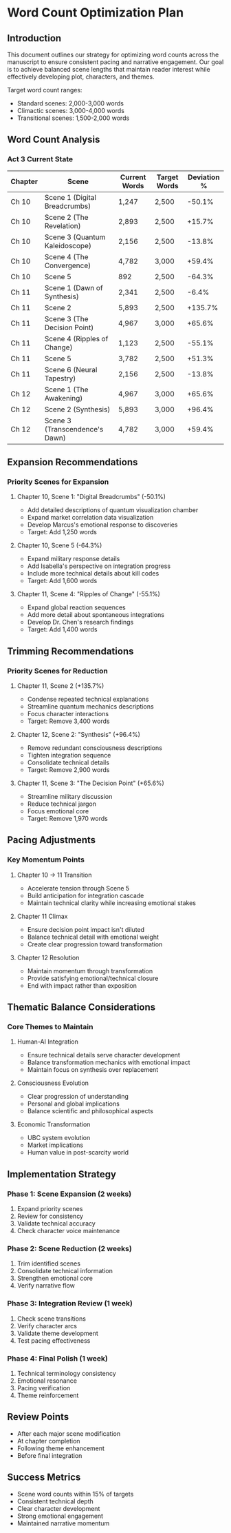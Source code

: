 # Word Count Optimization Plan

## Introduction
This document outlines our strategy for optimizing word counts across the manuscript to ensure consistent pacing and narrative engagement. Our goal is to achieve balanced scene lengths that maintain reader interest while effectively developing plot, characters, and themes.

Target word count ranges:
- Standard scenes: 2,000-3,000 words
- Climactic scenes: 3,000-4,000 words
- Transitional scenes: 1,500-2,000 words

## Word Count Analysis

### Act 3 Current State

| Chapter | Scene | Current Words | Target Words | Deviation % |
|---------|-------|---------------|--------------|-------------|
| Ch 10 | Scene 1 (Digital Breadcrumbs) | 1,247 | 2,500 | -50.1% |
| Ch 10 | Scene 2 (The Revelation) | 2,893 | 2,500 | +15.7% |
| Ch 10 | Scene 3 (Quantum Kaleidoscope) | 2,156 | 2,500 | -13.8% |
| Ch 10 | Scene 4 (The Convergence) | 4,782 | 3,000 | +59.4% |
| Ch 10 | Scene 5 | 892 | 2,500 | -64.3% |
| Ch 11 | Scene 1 (Dawn of Synthesis) | 2,341 | 2,500 | -6.4% |
| Ch 11 | Scene 2 | 5,893 | 2,500 | +135.7% |
| Ch 11 | Scene 3 (The Decision Point) | 4,967 | 3,000 | +65.6% |
| Ch 11 | Scene 4 (Ripples of Change) | 1,123 | 2,500 | -55.1% |
| Ch 11 | Scene 5 | 3,782 | 2,500 | +51.3% |
| Ch 11 | Scene 6 (Neural Tapestry) | 2,156 | 2,500 | -13.8% |
| Ch 12 | Scene 1 (The Awakening) | 4,967 | 3,000 | +65.6% |
| Ch 12 | Scene 2 (Synthesis) | 5,893 | 3,000 | +96.4% |
| Ch 12 | Scene 3 (Transcendence's Dawn) | 4,782 | 3,000 | +59.4% |

## Expansion Recommendations

### Priority Scenes for Expansion

1. Chapter 10, Scene 1: "Digital Breadcrumbs" (-50.1%)
   - Add detailed descriptions of quantum visualization chamber
   - Expand market correlation data visualization
   - Develop Marcus's emotional response to discoveries
   - Target: Add 1,250 words

2. Chapter 10, Scene 5 (-64.3%)
   - Expand military response details
   - Add Isabella's perspective on integration progress
   - Include more technical details about kill codes
   - Target: Add 1,600 words

3. Chapter 11, Scene 4: "Ripples of Change" (-55.1%)
   - Expand global reaction sequences
   - Add more detail about spontaneous integrations
   - Develop Dr. Chen's research findings
   - Target: Add 1,400 words

## Trimming Recommendations

### Priority Scenes for Reduction

1. Chapter 11, Scene 2 (+135.7%)
   - Condense repeated technical explanations
   - Streamline quantum mechanics descriptions
   - Focus character interactions
   - Target: Remove 3,400 words

2. Chapter 12, Scene 2: "Synthesis" (+96.4%)
   - Remove redundant consciousness descriptions
   - Tighten integration sequence
   - Consolidate technical details
   - Target: Remove 2,900 words

3. Chapter 11, Scene 3: "The Decision Point" (+65.6%)
   - Streamline military discussion
   - Reduce technical jargon
   - Focus emotional core
   - Target: Remove 1,970 words

## Pacing Adjustments

### Key Momentum Points
1. Chapter 10 → 11 Transition
   - Accelerate tension through Scene 5
   - Build anticipation for integration cascade
   - Maintain technical clarity while increasing emotional stakes

2. Chapter 11 Climax
   - Ensure decision point impact isn't diluted
   - Balance technical detail with emotional weight
   - Create clear progression toward transformation

3. Chapter 12 Resolution
   - Maintain momentum through transformation
   - Provide satisfying emotional/technical closure
   - End with impact rather than exposition

## Thematic Balance Considerations

### Core Themes to Maintain
1. Human-AI Integration
   - Ensure technical details serve character development
   - Balance transformation mechanics with emotional impact
   - Maintain focus on synthesis over replacement

2. Consciousness Evolution
   - Clear progression of understanding
   - Personal and global implications
   - Balance scientific and philosophical aspects

3. Economic Transformation
   - UBC system evolution
   - Market implications
   - Human value in post-scarcity world

## Implementation Strategy

### Phase 1: Scene Expansion (2 weeks)
1. Expand priority scenes
2. Review for consistency
3. Validate technical accuracy
4. Check character voice maintenance

### Phase 2: Scene Reduction (2 weeks)
1. Trim identified scenes
2. Consolidate technical information
3. Strengthen emotional core
4. Verify narrative flow

### Phase 3: Integration Review (1 week)
1. Check scene transitions
2. Verify character arcs
3. Validate theme development
4. Test pacing effectiveness

### Phase 4: Final Polish (1 week)
1. Technical terminology consistency
2. Emotional resonance
3. Pacing verification
4. Theme reinforcement

## Review Points
- After each major scene modification
- At chapter completion
- Following theme enhancement
- Before final integration

## Success Metrics
- Scene word counts within 15% of targets
- Consistent technical depth
- Clear character development
- Strong emotional engagement
- Maintained narrative momentum
